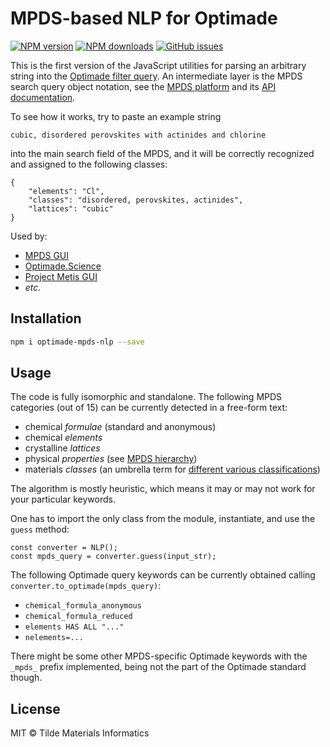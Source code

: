 MPDS-based NLP for Optimade
==========

[![NPM version](https://img.shields.io/npm/v/optimade-mpds-nlp.svg?style=flat)](https://www.npmjs.com/package/optimade-mpds-nlp)
[![NPM downloads](https://img.shields.io/npm/dm/optimade-mpds-nlp.svg?style=flat)](https://www.npmjs.com/package/optimade-mpds-nlp)
[![GitHub issues](https://img.shields.io/github/issues/mpds-io/optimade-mpds-nlp?style=flat)](https://github.com/mpds-io/optimade-mpds-nlp/issues)

This is the first version of the JavaScript utilities for parsing an arbitrary string into the [Optimade filter query](https://github.com/Materials-Consortia/OPTIMADE). An intermediate layer is the MPDS search query object notation, see the [MPDS platform](https://mpds.io) and its [API documentation](https://mpds.io/developer/#Categories).

To see how it works, try to paste an example string

`cubic, disordered perovskites with actinides and chlorine`

into the main search field of the MPDS, and it will be correctly recognized and assigned to the following classes:

```
{
    "elements": "Cl",
    "classes": "disordered, perovskites, actinides",
    "lattices": "cubic"
}
```

Used by:

- [MPDS GUI](https://github.com/mpds-io/ermac)
- [Optimade.Science](https://github.com/tilde-lab/optimade.science)
- [Project Metis GUI](https://github.com/basf/bscience-gui)
- _etc._


## Installation

```sh
npm i optimade-mpds-nlp --save
```


## Usage

The code is fully isomorphic and standalone. The following MPDS categories (out of 15) can be currently detected in a free-form text:

- chemical _formulae_ (standard and anonymous)
- chemical _elements_
- crystalline _lattices_
- physical _properties_ (see [MPDS hierarchy](https://mpds.io/hierarchy))
- materials _classes_ (an umbrella term for [different various classifications](https://mpds.io/tutorial/#Classes))

The algorithm is mostly heuristic, which means it may or may not work for your particular keywords.

One has to import the only class from the module, instantiate, and use the `guess` method:

```
const converter = NLP();
const mpds_query = converter.guess(input_str);
```

The following Optimade query keywords can be currently obtained calling `converter.to_optimade(mpds_query)`:

- `chemical_formula_anonymous`
- `chemical_formula_reduced`
- `elements HAS ALL "..."`
- `nelements=...`

There might be some other MPDS-specific Optimade keywords with the `_mpds_` prefix implemented, being not the part of the Optimade standard though.


## License

MIT &copy; Tilde Materials Informatics
